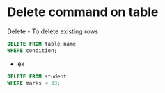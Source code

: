 # Delete command on table

Delete - To delete existing rows

```sql
DELETE FROM table_name
WHERE condition;
```

- ex

```sql
DELETE FROM student
WHERE marks < 33;
```
